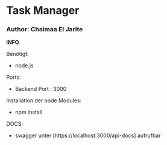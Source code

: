 # Task Manager
### Author: Chaimaa El Jarite

**INFO**

Benötigt:
- node.js

Ports:
- Backend Port : 3000

Installation der node Modules:
- npm install


DOCS:
- swagger unter [https://localhost:3000/api-docs] aufrufbar
